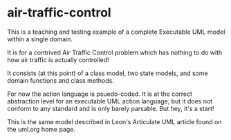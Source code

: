 air-traffic-control
===================

This is a teaching and testing example of a complete Executable UML model within a single domain.

It is for a contrived Air Traffic Control problem which has nothing to do with how air traffic is actually controlled!

It consists (at this point) of a class model, two state models, and some domain functions and class methods.

For now the action language is psuedo-coded.  It is at the correct abstraction level for an executable UML action language, but it does not conform to any standard and is only barely parsable.  But hey, it's a start!

This is the same model described in Leon's Articulate UML article found on the uml.org home page.